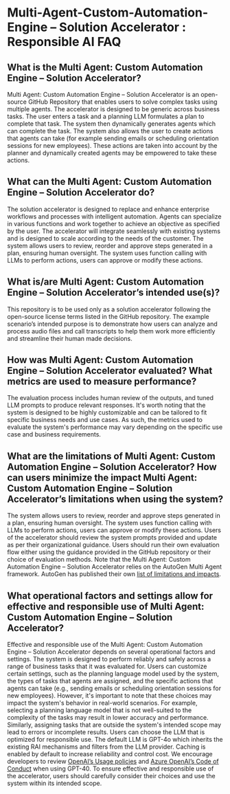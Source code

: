 # Multi-Agent-Custom-Automation-Engine – Solution Accelerator : Responsible AI FAQ 

## What is the Multi Agent: Custom Automation Engine – Solution Accelerator? 
Multi Agent: Custom Automation Engine – Solution Accelerator is an open-source GitHub Repository that enables users to solve complex tasks using multiple agents. The accelerator is designed to be generic across business tasks.  The user enters a task and a planning LLM formulates a plan to complete that task.  The system then dynamically generates agents which can complete the task.  The system also allows the user to create actions that agents can take (for example sending emails or scheduling orientation sessions for new employees).  These actions are taken into account by the planner and dynamically created agents may be empowered to take these actions.

## What can the Multi Agent: Custom Automation Engine – Solution Accelerator do? 
The solution accelerator is designed to replace and enhance enterprise workflows and processes with intelligent automation. Agents can specialize in various functions and work together to achieve an objective as specified by the user. The accelerator will integrate seamlessly with existing systems and is designed to scale according to the needs of the customer. The system allows users to review, reorder and approve steps generated in a plan, ensuring human oversight. The system uses function calling with LLMs to perform actions, users can approve or modify these actions.

## What is/are Multi Agent: Custom Automation Engine – Solution Accelerator’s intended use(s)? 
This repository is to be used only as a solution accelerator following the open-source license terms listed in the GitHub repository. The example scenario’s intended purpose is to demonstrate how users can analyze and process audio files and call transcripts to help them work more efficiently and streamline their human made decisions.  

## How was Multi Agent: Custom Automation Engine – Solution Accelerator evaluated? What metrics are used to measure performance? 
The evaluation process includes human review of the outputs, and tuned LLM prompts to produce relevant responses. It's worth noting that the system is designed to be highly customizable and can be tailored to fit specific business needs and use cases. As such, the metrics used to evaluate the system's performance may vary depending on the specific use case and business requirements.
 
## What are the limitations of Multi Agent: Custom Automation Engine – Solution Accelerator? How can users minimize the impact Multi Agent: Custom Automation Engine – Solution Accelerator’s limitations when using the system? 
The system allows users to review, reorder and approve steps generated in a plan, ensuring human oversight. The system uses function calling with LLMs to perform actions, users can approve or modify these actions. Users of the accelerator should review the system prompts provided and update as per their organizational guidance. Users should run their own evaluation flow either using the guidance provided in the GitHub repository or their choice of evaluation methods. 
Note that the Multi Agent: Custom Automation Engine – Solution Accelerator relies on the AutoGen Multi Agent framework.  AutoGen has published their own [list of limitations and impacts](https://github.com/microsoft/autogen/blob/gaia_multiagent_v01_march_1st/TRANSPARENCY_FAQS.md#what-are-the-limitations-of-autogen-how-can-users-minimize-the-impact-of-autogens-limitations-when-using-the-system).

## What operational factors and settings allow for effective and responsible use of Multi Agent: Custom Automation Engine – Solution Accelerator? 
Effective and responsible use of the Multi Agent: Custom Automation Engine – Solution Accelerator depends on several operational factors and settings. The system is designed to perform reliably and safely across a range of business tasks that it was evaluated for. Users can customize certain settings, such as the planning language model used by the system, the types of tasks that agents are assigned, and the specific actions that agents can take (e.g., sending emails or scheduling orientation sessions for new employees). However, it's important to note that these choices may impact the system's behavior in real-world scenarios.
For example, selecting a planning language model that is not well-suited to the complexity of the tasks may result in lower accuracy and performance. Similarly, assigning tasks that are outside the system's intended scope may lead to errors or incomplete results. Users can choose the LLM that is optimized for responsible use. The default LLM is GPT-4o which inherits the existing RAI mechanisms and filters from the LLM provider. Caching is enabled by default to increase reliability and control cost. We encourage developers to review [OpenAI’s Usage policies](https://openai.com/policies/usage-policies/) and [Azure OpenAI’s Code of Conduct](https://learn.microsoft.com/en-us/legal/cognitive-services/openai/code-of-conduct) when using GPT-40. To ensure effective and responsible use of the accelerator, users should carefully consider their choices and use the system within its intended scope.